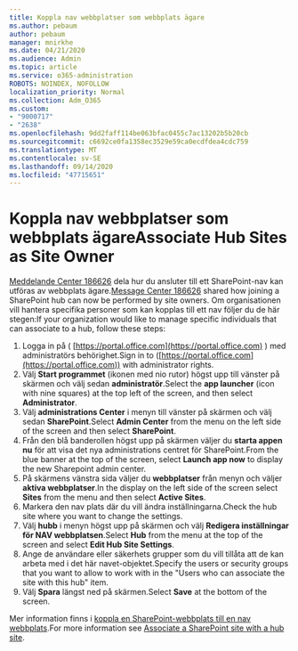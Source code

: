 ```yaml
---
title: Koppla nav webbplatser som webbplats ägare
ms.author: pebaum
author: pebaum
manager: mnirkhe
ms.date: 04/21/2020
ms.audience: Admin
ms.topic: article
ms.service: o365-administration
ROBOTS: NOINDEX, NOFOLLOW
localization_priority: Normal
ms.collection: Adm_O365
ms.custom:
- "9000717"
- "2638"
ms.openlocfilehash: 9dd2faff114be063bfac0455c7ac13202b5b20cb
ms.sourcegitcommit: c6692ce0fa1358ec3529e59ca0ecdfdea4cdc759
ms.translationtype: MT
ms.contentlocale: sv-SE
ms.lasthandoff: 09/14/2020
ms.locfileid: "47715651"
---
```

# <a name="associate-hub-sites-as-site-owner"></a><span data-ttu-id="b4436-102">Koppla nav webbplatser som webbplats ägare</span><span class="sxs-lookup"><span data-stu-id="b4436-102">Associate Hub Sites as Site Owner</span></span>

<span data-ttu-id="b4436-103">[Meddelande Center 186626](https://admin.microsoft.com/Adminportal/Home?source=applauncher#/MessageCenter?id=MC186626) dela hur du ansluter till ett SharePoint-nav kan utföras av webbplats ägare.</span><span class="sxs-lookup"><span data-stu-id="b4436-103">[Message Center 186626](https://admin.microsoft.com/Adminportal/Home?source=applauncher#/MessageCenter?id=MC186626) shared how joining a SharePoint hub can now be performed by site owners.</span></span> <span data-ttu-id="b4436-104">Om organisationen vill hantera specifika personer som kan kopplas till ett nav följer du de här stegen:</span><span class="sxs-lookup"><span data-stu-id="b4436-104">If your organization would like to manage specific individuals that can associate to a hub, follow these steps:</span></span> 

1. <span data-ttu-id="b4436-105">Logga in på ( [https://portal.office.com](https://portal.office.com) ) med administratörs behörighet.</span><span class="sxs-lookup"><span data-stu-id="b4436-105">Sign in to ([https://portal.office.com](https://portal.office.com)) with administrator rights.</span></span>
2. <span data-ttu-id="b4436-106">Välj **Start programmet** (ikonen med nio rutor) högst upp till vänster på skärmen och välj sedan **administratör**.</span><span class="sxs-lookup"><span data-stu-id="b4436-106">Select the **app launcher** (icon with nine squares) at the top left of the screen, and then select **Administrator**.</span></span>
3. <span data-ttu-id="b4436-107">Välj **administrations Center** i menyn till vänster på skärmen och välj sedan **SharePoint**.</span><span class="sxs-lookup"><span data-stu-id="b4436-107">Select **Admin Center** from the menu on the left side of the screen and then select **SharePoint**.</span></span>
4. <span data-ttu-id="b4436-108">Från den blå banderollen högst upp på skärmen väljer du **starta appen nu** för att visa det nya administrations centret för SharePoint.</span><span class="sxs-lookup"><span data-stu-id="b4436-108">From the blue banner at the top of the screen, select **Launch app now** to display the new Sharepoint admin center.</span></span>
5. <span data-ttu-id="b4436-109">På skärmens vänstra sida väljer du **webbplatser** från menyn och väljer **aktiva webbplatser**.</span><span class="sxs-lookup"><span data-stu-id="b4436-109">In the display on the left side of the screen select **Sites** from the menu and then select **Active Sites**.</span></span>
6. <span data-ttu-id="b4436-110">Markera den nav plats där du vill ändra inställningarna.</span><span class="sxs-lookup"><span data-stu-id="b4436-110">Check the hub site where you want to change the settings.</span></span>
7. <span data-ttu-id="b4436-111">Välj **hubb** i menyn högst upp på skärmen och välj **Redigera inställningar för NAV webbplatsen**.</span><span class="sxs-lookup"><span data-stu-id="b4436-111">Select **Hub** from the menu at the top of the screen and select **Edit Hub Site Settings**.</span></span>
8. <span data-ttu-id="b4436-112">Ange de användare eller säkerhets grupper som du vill tillåta att de kan arbeta med i det här navet-objektet.</span><span class="sxs-lookup"><span data-stu-id="b4436-112">Specify the users or security groups that you want to allow to work with in the "Users who can associate the site with this hub" item.</span></span>
9. <span data-ttu-id="b4436-113">Välj **Spara** längst ned på skärmen.</span><span class="sxs-lookup"><span data-stu-id="b4436-113">Select **Save** at the bottom of the screen.</span></span>

<span data-ttu-id="b4436-114">Mer information finns i [koppla en SharePoint-webbplats till en nav webbplats](https://support.office.com/article/associate-a-sharepoint-site-with-a-hub-site-ae0009fd-af04-4d3d-917d-88edb43efc05).</span><span class="sxs-lookup"><span data-stu-id="b4436-114">For more information see [Associate a SharePoint site with a hub site](https://support.office.com/article/associate-a-sharepoint-site-with-a-hub-site-ae0009fd-af04-4d3d-917d-88edb43efc05).</span></span> 